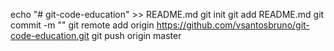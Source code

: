 echo "# git-code-education" >> README.md
git init
git add README.md
git commit -m ""
git remote add origin https://github.com/vsantosbruno/git-code-education.git
git push origin master
